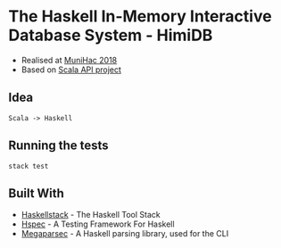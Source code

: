 # The Haskell In-Memory Interactive Database System - HimiDB

* Realised at [MuniHac 2018](https://munihac.github.io/)
* Based on [Scala API project](https://github.com/jbackfield/BecomingFunctional.git)
 
## Idea 

```
Scala -> Haskell
```

## Running the tests

```
stack test
```

## Built With

* [Haskellstack](https://docs.haskellstack.org/en/stable/README/) - The Haskell Tool Stack
* [Hspec](https://hspec.github.io/) - A Testing Framework For Haskell
* [Megaparsec](http://hackage.haskell.org/package/megaparsec) - A Haskell parsing library, used for the CLI
